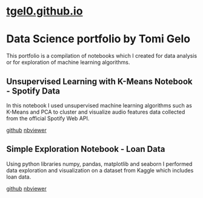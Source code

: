 # [tgel0.github.io](https://tgel0.github.io/)
# Data Science portfolio by Tomi Gelo

This portfolio is a compilation of notebooks which I created for data analysis or for exploration of machine learning algorithms.

## Unsupervised Learning with K-Means Notebook - Spotify Data

In this notebook I used unsupervised machine learning algorithms such as K-Means and PCA to cluster and visualize audio features data collected from the official Spotify Web API.

[github](https://github.com/tgel0/tgel0.github.io/blob/master/Notebooks/SpotifyUnsupervised.ipynb) [nbviewer](http://nbviewer.jupyter.org/github/tgel0/tgel0.github.io/blob/master/Notebooks/SpotifyUnsupervised.ipynb)

## Simple Exploration Notebook - Loan Data

Using python libraries numpy, pandas, matplotlib and seaborn I performed data exploration and visualization on a dataset from Kaggle which includes loan data.

[github](https://github.com/tgel0/tgel0.github.io/blob/master/Notebooks/LoanDataNotebook.ipynb) [nbviewer](http://nbviewer.jupyter.org/github/tgel0/tgel0.github.io/blob/master/Notebooks/LoanDataNotebook.ipynb)
